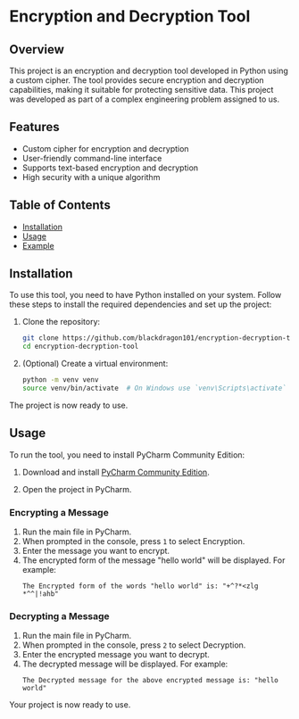 # Encryption and Decryption Tool

## Overview
This project is an encryption and decryption tool developed in Python using a custom cipher. The tool provides secure encryption and decryption capabilities, 
making it suitable for protecting sensitive data. This project was developed as part of a complex engineering problem assigned to us.

## Features
- Custom cipher for encryption and decryption
- User-friendly command-line interface
- Supports text-based encryption and decryption
- High security with a unique algorithm

## Table of Contents
- [Installation](#installation)
- [Usage](#usage)
- [Example](#example)

## Installation
To use this tool, you need to have Python installed on your system. Follow these steps to install the required dependencies and set up the project:

1. Clone the repository:
    ```bash
    git clone https://github.com/blackdragon101/encryption-decryption-tool.git
    cd encryption-decryption-tool
    ```

2. (Optional) Create a virtual environment:
    ```bash
    python -m venv venv
    source venv/bin/activate  # On Windows use `venv\Scripts\activate`
    ```
The project is now ready to use.


## Usage
To run the tool, you need to install PyCharm Community Edition:

1. Download and install [PyCharm Community Edition](https://www.jetbrains.com/pycharm/download/).

2. Open the project in PyCharm.

### Encrypting a Message
1. Run the main file in PyCharm.
2. When prompted in the console, press `1` to select Encryption.
3. Enter the message you want to encrypt.
4. The encrypted form of the message "hello world" will be displayed. For example:
    ```
    The Encrypted form of the words "hello world" is: "+^?*<zlg *^^|!ahb"
    ```

### Decrypting a Message
1. Run the main file in PyCharm.
2. When prompted in the console, press `2` to select Decryption.
3. Enter the encrypted message you want to decrypt.
4. The decrypted message will be displayed. For example:
    ```
    The Decrypted message for the above encrypted message is: "hello world"
    ```

Your project is now ready to use.


